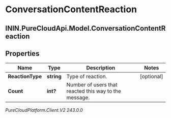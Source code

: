 # ConversationContentReaction

## ININ.PureCloudApi.Model.ConversationContentReaction

## Properties

|Name | Type | Description | Notes|
|------------ | ------------- | ------------- | -------------|
| **ReactionType** | **string** | Type of reaction. | [optional] |
| **Count** | **int?** | Number of users that reacted this way to the message. | |



_PureCloudPlatform.Client.V2 243.0.0_
